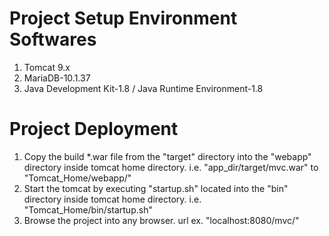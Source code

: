 # Project Setup Environment Softwares
1. Tomcat 9.x
2. MariaDB-10.1.37
3. Java Development Kit-1.8 / Java Runtime Environment-1.8

# Project Deployment
1. Copy the build *.war file from the "target" directory into the "webapp" directory inside tomcat home directory.
i.e. "app_dir/target/mvc.war" to "Tomcat_Home/webapp/"
2. Start the tomcat by executing "startup.sh" located into the "bin" directory inside tomcat home directory.
i.e. "Tomcat_Home/bin/startup.sh"
3. Browse the project into any browser. url ex. "localhost:8080/mvc/"
